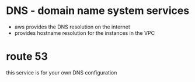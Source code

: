 # DNS - domain name system services
- aws provides the DNS resolution on the internet
- provides hostname resolution for the instances in the VPC

# route 53
this service is for your own DNS configuration

